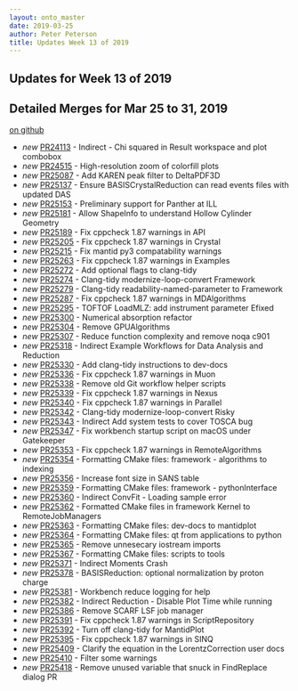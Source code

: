 ```yaml
---
layout: onto_master
date: 2019-03-25
author: Peter Peterson
title: Updates Week 13 of 2019
---
```

Updates for Week 13 of 2019
---------------------------

Detailed Merges for Mar 25 to 31, 2019
--------------------------------------
[on github](https://github.com/mantidproject/mantid/pulls?q=is%3Apr+merged%3A2019-03-26..2019-03-31)

* *new* [PR24113](https://github.com/mantidproject/mantid/pull/24113) - Indirect - Chi squared in Result workspace and plot combobox
* *new* [PR24515](https://github.com/mantidproject/mantid/pull/24515) - High-resolution zoom of colorfill plots
* *new* [PR25087](https://github.com/mantidproject/mantid/pull/25087) - Add KAREN peak filter to DeltaPDF3D
* *new* [PR25137](https://github.com/mantidproject/mantid/pull/25137) - Ensure BASISCrystalReduction can read events files with updated DAS
* *new* [PR25153](https://github.com/mantidproject/mantid/pull/25153) - Preliminary support for Panther at ILL
* *new* [PR25181](https://github.com/mantidproject/mantid/pull/25181) - Allow ShapeInfo to understand Hollow Cylinder Geometry
* *new* [PR25189](https://github.com/mantidproject/mantid/pull/25189) - Fix cppcheck 1.87 warnings in API
* *new* [PR25205](https://github.com/mantidproject/mantid/pull/25205) - Fix cppcheck 1.87 warnings in Crystal
* *new* [PR25215](https://github.com/mantidproject/mantid/pull/25215) - Fix mantid py3 compatability warnings
* *new* [PR25263](https://github.com/mantidproject/mantid/pull/25263) - Fix cppcheck 1.87 warnings in Examples
* *new* [PR25272](https://github.com/mantidproject/mantid/pull/25272) - Add optional flags to clang-tidy
* *new* [PR25274](https://github.com/mantidproject/mantid/pull/25274) - Clang-tidy modernize-loop-convert Framework
* *new* [PR25279](https://github.com/mantidproject/mantid/pull/25279) - Clang-tidy readability-named-parameter to Framework
* *new* [PR25287](https://github.com/mantidproject/mantid/pull/25287) - Fix cppcheck 1.87 warnings in MDAlgorithms
* *new* [PR25295](https://github.com/mantidproject/mantid/pull/25295) - TOFTOF LoadMLZ: add instrument parameter Efixed
* *new* [PR25300](https://github.com/mantidproject/mantid/pull/25300) - Numerical absorption refactor
* *new* [PR25304](https://github.com/mantidproject/mantid/pull/25304) - Remove GPUAlgorithms
* *new* [PR25307](https://github.com/mantidproject/mantid/pull/25307) - Reduce function complexity and remove noqa c901
* *new* [PR25318](https://github.com/mantidproject/mantid/pull/25318) - Indirect Example Workflows for Data Analysis and Reduction
* *new* [PR25330](https://github.com/mantidproject/mantid/pull/25330) - Add clang-tidy instructions to dev-docs
* *new* [PR25336](https://github.com/mantidproject/mantid/pull/25336) - Fix cppcheck 1.87 warnings in Muon
* *new* [PR25338](https://github.com/mantidproject/mantid/pull/25338) - Remove old Git workflow helper scripts
* *new* [PR25339](https://github.com/mantidproject/mantid/pull/25339) - Fix cppcheck 1.87 warnings in Nexus
* *new* [PR25340](https://github.com/mantidproject/mantid/pull/25340) - Fix cppcheck 1.87 warnings in Parallel
* *new* [PR25342](https://github.com/mantidproject/mantid/pull/25342) - Clang-tidy modernize-loop-convert Risky
* *new* [PR25343](https://github.com/mantidproject/mantid/pull/25343) - Indirect Add system tests to cover TOSCA bug
* *new* [PR25347](https://github.com/mantidproject/mantid/pull/25347) - Fix workbench startup script on macOS under Gatekeeper
* *new* [PR25353](https://github.com/mantidproject/mantid/pull/25353) - Fix cppcheck 1.87 warnings in RemoteAlgorithms
* *new* [PR25354](https://github.com/mantidproject/mantid/pull/25354) - Formatting CMake files: framework - algorithms to indexing
* *new* [PR25356](https://github.com/mantidproject/mantid/pull/25356) - Increase font size in SANS table
* *new* [PR25359](https://github.com/mantidproject/mantid/pull/25359) - Formatting CMake files: framework - pythonInterface
* *new* [PR25360](https://github.com/mantidproject/mantid/pull/25360) - Indirect ConvFit - Loading sample error
* *new* [PR25362](https://github.com/mantidproject/mantid/pull/25362) - Formatted CMake files in framework Kernel to RemoteJobManagers
* *new* [PR25363](https://github.com/mantidproject/mantid/pull/25363) - Formatting CMake files: dev-docs to mantidplot
* *new* [PR25364](https://github.com/mantidproject/mantid/pull/25364) - Formatting CMake files: qt from applications to python
* *new* [PR25365](https://github.com/mantidproject/mantid/pull/25365) - Remove unnesecary iostream imports
* *new* [PR25367](https://github.com/mantidproject/mantid/pull/25367) - Formatting CMake files: scripts to tools
* *new* [PR25371](https://github.com/mantidproject/mantid/pull/25371) - Indirect Moments Crash
* *new* [PR25378](https://github.com/mantidproject/mantid/pull/25378) - BASISReduction: optional normalization by proton charge
* *new* [PR25381](https://github.com/mantidproject/mantid/pull/25381) - Workbench reduce logging for help
* *new* [PR25382](https://github.com/mantidproject/mantid/pull/25382) - Indirect Reduction - Disable Plot Time while running
* *new* [PR25386](https://github.com/mantidproject/mantid/pull/25386) - Remove SCARF LSF job manager
* *new* [PR25391](https://github.com/mantidproject/mantid/pull/25391) - Fix cppcheck 1.87 warnings in ScriptRepository
* *new* [PR25392](https://github.com/mantidproject/mantid/pull/25392) - Turn off clang-tidy for MantidPlot
* *new* [PR25395](https://github.com/mantidproject/mantid/pull/25395) - Fix cppcheck 1.87 warnings in SINQ
* *new* [PR25409](https://github.com/mantidproject/mantid/pull/25409) - Clarify the equation in the LorentzCorrection user docs
* *new* [PR25410](https://github.com/mantidproject/mantid/pull/25410) - Filter some warnings
* *new* [PR25418](https://github.com/mantidproject/mantid/pull/25418) - Remove unused variable that snuck in FindReplace dialog PR

